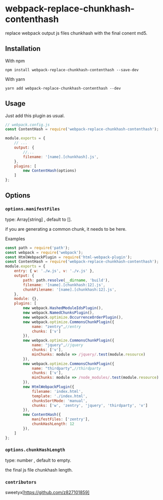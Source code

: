 # webpack-replace-chunkhash-contenthash

replace webpack output js files chunkhash with the final conent md5. 

## Installation

With npm
```
npm install webpack-replace-chunkhash-contenthash --save-dev
```

With yarn
```
yarn add webpack-replace-chunkhash-contenthash --dev
```

## Usage

Just add this plugin as usual.

```javascript
// webpack.config.js
const ContentHash = require('webpack-replace-chunkhash-contenthash');

module.exports = {
    // ...
    output: {
        //...
        filename: '[name].[chunkhash].js',
    },
    plugins: [
        new ContentHash(options)
    ]
};
```

## Options

### `options.manifestFiles`

type: Array[string] , default to [].

if you are generating a common chunk, it needs to be here. 

Examples

```javascript
const path = require('path');
const webpack = require('webpack');
const HtmlWebpackPlugin = require('html-webpack-plugin');
const ContentHash = require('webpack-replace-chunkhash-contenthash');
module.exports = {
    entry: { w: './w.js', v: './v.js' },
    output: {
        path: path.resolve(__dirname, 'build'),
        filename: '[name].[chunkhash:12].js',
        chunkFilename: '[name].[chunkhash:12].js',
    },
    module: {},
    plugins: [
        new webpack.HashedModuleIdsPlugin(),
        new webpack.NamedChunksPlugin(),
        new webpack.optimize.OccurrenceOrderPlugin(),
        new webpack.optimize.CommonsChunkPlugin({
            name: "zentry",//entry
            chunks: ['v']
        }),
        new webpack.optimize.CommonsChunkPlugin({
            name: "jquery",//jquery
            chunks: ['v'],
            minChunks: module => /jquery/.test(module.resource)
        }),
        new webpack.optimize.CommonsChunkPlugin({
            name: "thirdparty",//thirdparty
            chunks: ['v'],
            minChunks: module => /node_modules/.test(module.resource)
        }),
        new HtmlWebpackPlugin({
            filename: 'index.html',
            template: './index.html',
            chunksSortMode: 'manual',
            chunks: ['w', 'zentry', 'jquery', 'thirdparty', 'v']
        }),
        new ContentHash({
            manifestFiles: ['zentry'],
            chunkHashLength: 12
        }),
    ]
};
```

### `options.chunkHashLength`

type: number , default to empty.

the final js file chunkhash length.

### `contributors`
sweetyx[https://github.com/z827101859]